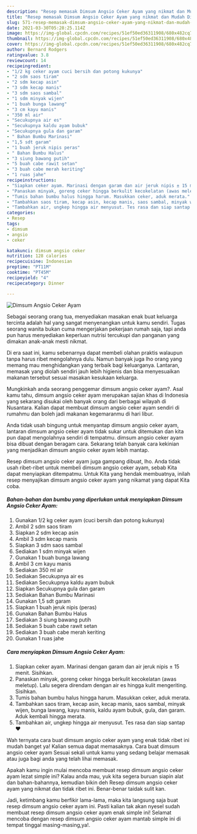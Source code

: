 ```yaml
---
description: "Resep memasak Dimsum Angsio Ceker Ayam yang nikmat dan Mudah Dibuat"
title: "Resep memasak Dimsum Angsio Ceker Ayam yang nikmat dan Mudah Dibuat"
slug: 571-resep-memasak-dimsum-angsio-ceker-ayam-yang-nikmat-dan-mudah-dibuat
date: 2021-03-30T05:28:25.114Z
image: https://img-global.cpcdn.com/recipes/51ef50ed36311908/680x482cq70/dimsum-angsio-ceker-ayam-foto-resep-utama.jpg
thumbnail: https://img-global.cpcdn.com/recipes/51ef50ed36311908/680x482cq70/dimsum-angsio-ceker-ayam-foto-resep-utama.jpg
cover: https://img-global.cpcdn.com/recipes/51ef50ed36311908/680x482cq70/dimsum-angsio-ceker-ayam-foto-resep-utama.jpg
author: Bernard Rodgers
ratingvalue: 3.8
reviewcount: 14
recipeingredient:
- "1/2 kg ceker ayam cuci bersih dan potong kukunya"
- "2 sdm saos tiram"
- "2 sdm kecap asin"
- "3 sdm kecap manis"
- "3 sdm saos sambal"
- "1 sdm minyak wijen"
- "1 buah bunga lawang"
- "3 cm kayu manis"
- "350 ml air"
- "Secukupnya air es"
- "Secukupnya kaldu ayam bubuk"
- "Secukupnya gula dan garam"
- " Bahan Bumbu Marinasi"
- "1,5 sdt garam"
- "1 buah jeruk nipis peras"
- " Bahan Bumbu Halus"
- "3 siung bawang putih"
- "5 buah cabe rawit setan"
- "3 buah cabe merah keriting"
- "1 ruas jahe"
recipeinstructions:
- "Siapkan ceker ayam. Marinasi dengan garam dan air jeruk nipis ± 15 menit. Sisihkan."
- "Panaskan minyak, goreng ceker hingga berkulit kecokelatan (awas meletup). Lalu segera direndam dengan air es hingga kulit mengeriting. Sisihkan."
- "Tumis bahan bumbu halus hingga harum. Masukkan ceker, aduk merata."
- "Tambahkan saos tiram, kecap asin, kecap manis, saos sambal, minyak wijen, bunga lawang, kayu manis, kaldu ayam bubuk, gula, dan garam. Aduk kembali hingga merata."
- "Tambahkan air, ungkep hingga air menyusut. Tes rasa dan siap santap ❤"
categories:
- Resep
tags:
- dimsum
- angsio
- ceker

katakunci: dimsum angsio ceker 
nutrition: 128 calories
recipecuisine: Indonesian
preptime: "PT11M"
cooktime: "PT45M"
recipeyield: "4"
recipecategory: Dinner

---
```



![Dimsum Angsio Ceker Ayam](https://img-global.cpcdn.com/recipes/51ef50ed36311908/680x482cq70/dimsum-angsio-ceker-ayam-foto-resep-utama.jpg)

Sebagai seorang orang tua, menyediakan masakan enak buat keluarga tercinta adalah hal yang sangat menyenangkan untuk kamu sendiri. Tugas seorang  wanita bukan cuma mengerjakan pekerjaan rumah saja, tapi anda pun harus menyediakan keperluan nutrisi tercukupi dan panganan yang dimakan anak-anak mesti nikmat.

Di era  saat ini, kamu sebenarnya dapat membeli olahan praktis walaupun tanpa harus ribet mengolahnya dulu. Namun banyak juga lho orang yang memang mau menghidangkan yang terbaik bagi keluarganya. Lantaran, memasak yang diolah sendiri jauh lebih higienis dan bisa menyesuaikan makanan tersebut sesuai masakan kesukaan keluarga. 



Mungkinkah anda seorang penggemar dimsum angsio ceker ayam?. Asal kamu tahu, dimsum angsio ceker ayam merupakan sajian khas di Indonesia yang sekarang disukai oleh banyak orang dari berbagai wilayah di Nusantara. Kalian dapat membuat dimsum angsio ceker ayam sendiri di rumahmu dan boleh jadi makanan kegemaranmu di hari libur.

Anda tidak usah bingung untuk menyantap dimsum angsio ceker ayam, lantaran dimsum angsio ceker ayam tidak sukar untuk ditemukan dan kita pun dapat mengolahnya sendiri di tempatmu. dimsum angsio ceker ayam bisa dibuat dengan beragam cara. Sekarang telah banyak cara kekinian yang menjadikan dimsum angsio ceker ayam lebih mantap.

Resep dimsum angsio ceker ayam juga gampang dibuat, lho. Anda tidak usah ribet-ribet untuk membeli dimsum angsio ceker ayam, sebab Kita dapat menyiapkan ditempatmu. Untuk Kita yang hendak membuatnya, inilah resep menyajikan dimsum angsio ceker ayam yang nikamat yang dapat Kita coba.

<!--inarticleads1-->

##### Bahan-bahan dan bumbu yang diperlukan untuk menyiapkan Dimsum Angsio Ceker Ayam:

1. Gunakan 1/2 kg ceker ayam (cuci bersih dan potong kukunya)
1. Ambil 2 sdm saos tiram
1. Siapkan 2 sdm kecap asin
1. Ambil 3 sdm kecap manis
1. Siapkan 3 sdm saos sambal
1. Sediakan 1 sdm minyak wijen
1. Gunakan 1 buah bunga lawang
1. Ambil 3 cm kayu manis
1. Sediakan 350 ml air
1. Sediakan Secukupnya air es
1. Sediakan Secukupnya kaldu ayam bubuk
1. Siapkan Secukupnya gula dan garam
1. Sediakan  Bahan Bumbu Marinasi
1. Gunakan 1,5 sdt garam
1. Siapkan 1 buah jeruk nipis (peras)
1. Gunakan  Bahan Bumbu Halus
1. Sediakan 3 siung bawang putih
1. Sediakan 5 buah cabe rawit setan
1. Sediakan 3 buah cabe merah keriting
1. Gunakan 1 ruas jahe




<!--inarticleads2-->

##### Cara menyiapkan Dimsum Angsio Ceker Ayam:

1. Siapkan ceker ayam. Marinasi dengan garam dan air jeruk nipis ± 15 menit. Sisihkan.
1. Panaskan minyak, goreng ceker hingga berkulit kecokelatan (awas meletup). Lalu segera direndam dengan air es hingga kulit mengeriting. Sisihkan.
1. Tumis bahan bumbu halus hingga harum. Masukkan ceker, aduk merata.
1. Tambahkan saos tiram, kecap asin, kecap manis, saos sambal, minyak wijen, bunga lawang, kayu manis, kaldu ayam bubuk, gula, dan garam. Aduk kembali hingga merata.
1. Tambahkan air, ungkep hingga air menyusut. Tes rasa dan siap santap ❤




Wah ternyata cara buat dimsum angsio ceker ayam yang enak tidak ribet ini mudah banget ya! Kalian semua dapat memasaknya. Cara buat dimsum angsio ceker ayam Sesuai sekali untuk kamu yang sedang belajar memasak atau juga bagi anda yang telah lihai memasak.

Apakah kamu ingin mulai mencoba membuat resep dimsum angsio ceker ayam lezat simple ini? Kalau anda mau, yuk kita segera buruan siapin alat dan bahan-bahannya, kemudian bikin deh Resep dimsum angsio ceker ayam yang nikmat dan tidak ribet ini. Benar-benar taidak sulit kan. 

Jadi, ketimbang kamu berfikir lama-lama, maka kita langsung saja buat resep dimsum angsio ceker ayam ini. Pasti kalian tak akan nyesel sudah membuat resep dimsum angsio ceker ayam enak simple ini! Selamat mencoba dengan resep dimsum angsio ceker ayam mantab simple ini di tempat tinggal masing-masing,ya!.

